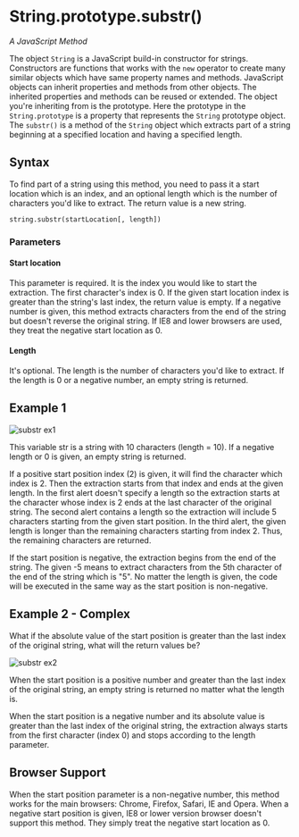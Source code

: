 # String.prototype.substr()

*A JavaScript Method*

The object `String` is a JavaScript build-in constructor for strings. Constructors are functions that works with the `new` operator to create many similar objects which have same property names and methods. JavaScript objects can inherit properties and methods from other objects. The inherited properties and methods can be reused or extended. The object you're inheriting from is the prototype. Here the prototype in the `String.prototype` is a property that represents the `String` prototype object. The `substr()` is a method of the `String` object which extracts part of a string beginning at a specified location and having a specified length. 

## Syntax

To find part of a string using this method, you need to pass it a start location which is an index, and an optional length which is the number of characters you'd like to extract. The return value is a new string.

```
string.substr(startLocation[, length])
```

### Parameters

#### Start location

This parameter is required. It is the index you would like to start the extraction. The first character's index is 0. If the given start location index is greater than the string's last index, the return value is empty. If a negative number is given, this method extracts characters from the end of the string but doesn't reverse the original string. If IE8 and lower browsers are used, they treat the negative start location as 0. 

#### Length

It's optional. The length is the number of characters you'd like to extract. If the length is 0 or a negative number, an empty string is returned. 

## Example 1

![substr ex1](http://i.imgur.com/7yBosNw.png)

This variable str is a string with 10 characters (length = 10). If a negative length or 0 is given, an empty string is returned.

If a positive start position index (2) is given, it will find the character which index is 2. Then the extraction starts from that index and ends at the given length. In the first alert doesn't specify a length so the extraction starts at the character whose index is 2 ends at the last character of the original string. The second alert contains a length so the extraction will include 5 characters starting from the given start position. In the third alert, the given length is longer than the remaining characters starting from index 2. Thus, the remaining characters are returned.

If the start position is negative, the extraction begins from the end of the string. The given -5 means to extract characters from the 5th character of the end of the string which is "5". No matter the length is given, the code will be executed in the same way as the start position is non-negative. 

## Example 2 - Complex

What if the absolute value of the start position is greater than the last index of the original string, what will the return values be?

![substr ex2](http://i.imgur.com/GqianwC.png)

When the start position is a positive number and greater than the last index of the original string, an empty string is returned no matter what the length is. 

When the start position is a negative number and its absolute value is greater than the last index of the original string, the extraction always starts from the first character (index 0) and stops according to the length parameter.

## Browser Support

When the start position parameter is a non-negative number, this method works for the main browsers: Chrome, Firefox, Safari, IE and Opera. When a negative start position is given, IE8 or lower version browser doesn't support this method. They simply treat the negative start location as 0.

 




